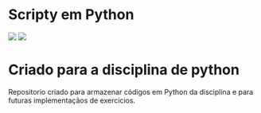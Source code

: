 # Scripty em Python 
<img src="https://img.shields.io/github/languages/top/OgliariNatan/Programa-o_em_Python?color=violet&style=plastic" />
<img src="https://img.shields.io/github/directory-file-count/OgliariNatan/Programa-o_em_Python?color=greem&label=qtd_arquivos" />
<h1>Criado para a disciplina de python</h1> 
<p> Repositorio criado para armazenar códigos em Python da disciplina e para futuras implementaçãos de exercicios.</p>



